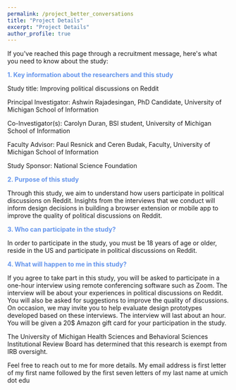 ```yaml
---
permalink: /project_better_conversations
title: "Project Details"
excerpt: "Project Details"
author_profile: true
---
```


If you've reached this page through a recruitment message, here's what you need to know about the study:

<span style="color:CornflowerBlue">**1. Key information about the researchers and this study**</span>
 
Study title: Improving political discussions on Reddit

Principal Investigator: Ashwin Rajadesingan, PhD Candidate, University of Michigan School of Information

Co-Investigator(s): Carolyn Duran, BSI student, University of Michigan School of Information

Faculty Advisor: Paul Resnick and Ceren Budak, Faculty, University of Michigan School of Information
 
Study Sponsor: National Science Foundation

<span style="color:CornflowerBlue">**2. Purpose of this study**</span>
 
Through this study, we aim to understand how users participate in political discussions on Reddit. Insights from the interviews that we conduct will inform design decisions in building a browser extension or mobile app to improve the quality of political discussions on Reddit.
 
<span style="color:CornflowerBlue">**3. Who can participate in the study?**</span>
 
In order to participate in the study, you must be 18 years of age or older, reside in the US and participate in political discussions on Reddit.
 

<span style="color:CornflowerBlue">**4. What will happen to me in this study?**</span>

If you agree to take part in this study, you will be asked to participate in a one-hour interview using remote conferencing software such as Zoom. The interview will be about your experiences in political discussions on Reddit. You will also be asked for suggestions to improve the quality of discussions. On occasion, we may invite you to help evaluate design prototypes developed based on these interviews. The interview will last about an hour. You will be given a 20$ Amazon gift card for your participation in the study.

The University of Michigan Health Sciences and Behavioral Sciences Institutional Review Board has determined that this research is exempt from IRB oversight.
 
Feel free to reach out to me for more details. My email address is first letter of my first name followed by the first seven letters of my last name at umich dot edu
